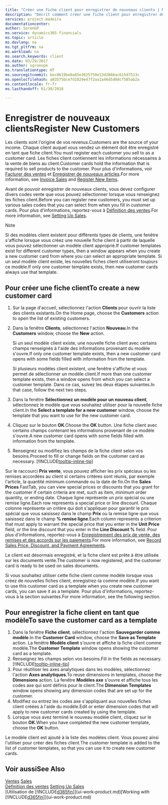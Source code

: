 ```yaml
---
title: "Créer une fiche client pour enregistrer de nouveaux clients | Microsoft Docs"
description: "Décrit comment créer une fiche client pour enregistrer des informations sur chaque nouveau client ou client auquel vous vendez."
services: project-madeira
documentationcenter: 
author: SorenGP
ms.service: dynamics365-financials
ms.topic: article
ms.devlang: na
ms.tgt_pltfrm: na
ms.workload: na
ms.search.keywords: client
ms.date: 03/29/2017
ms.author: sgroespe
ms.translationtype: HT
ms.sourcegitcommit: bec0619be0a65e3625759e13d2866ac615d7513c
ms.openlocfilehash: a03575bce7d1029e47f2aa1a46d5d0dcf585ab2a
ms.contentlocale: fr-fr
ms.lasthandoff: 01/30/2018

---
```

# <a name="register-new-customers"></a><span data-ttu-id="5cd4a-103">Enregistrer de nouveaux clients</span><span class="sxs-lookup"><span data-stu-id="5cd4a-103">Register New Customers</span></span>
<span data-ttu-id="5cd4a-104">Les clients sont l'origine de vos revenus.</span><span class="sxs-lookup"><span data-stu-id="5cd4a-104">Customers are the source of your income.</span></span> <span data-ttu-id="5cd4a-105">Chaque client auquel vous vendez un élément doit être enregistré en tant que fiche client.</span><span class="sxs-lookup"><span data-stu-id="5cd4a-105">You must register each customer you sell to as a customer card.</span></span> <span data-ttu-id="5cd4a-106">Les fiches client contiennent les informations nécessaires à la vente de biens au client.</span><span class="sxs-lookup"><span data-stu-id="5cd4a-106">Customer cards hold the information that is required to sell products to the customer.</span></span> <span data-ttu-id="5cd4a-107">Pour plus d'informations, voir [Facturer des ventes](sales-how-invoice-sales.md) et [Enregistrer de nouveaux articles](inventory-how-register-new-items.md).</span><span class="sxs-lookup"><span data-stu-id="5cd4a-107">For more information, see [Invoice Sales](sales-how-invoice-sales.md) and [Register New Items](inventory-how-register-new-items.md).</span></span>  

<span data-ttu-id="5cd4a-108">Avant de pouvoir enregistrer de nouveaux clients, vous devez configurer divers codes vente que vous pouvez sélectionner lorsque vous renseignez les fiches client.</span><span class="sxs-lookup"><span data-stu-id="5cd4a-108">Before you can register new customers, you must set up various sales codes that you can select from when you fill in customer cards.</span></span> <span data-ttu-id="5cd4a-109">Pour plus d'informations, reportez-vous à [Définition des ventes](sales-setup-sales.md).</span><span class="sxs-lookup"><span data-stu-id="5cd4a-109">For more information, see [Setting Up Sales](sales-setup-sales.md).</span></span>

> [!NOTE]  
>   <span data-ttu-id="5cd4a-110">Si des modèles client existent pour différents types de clients, une fenêtre s'affiche lorsque vous créez une nouvelle fiche client à partir de laquelle vous pouvez sélectionner un modèle client approprié.</span><span class="sxs-lookup"><span data-stu-id="5cd4a-110">If customer templates exist for different customer types, then a window appears when you create a new customer card from where you can select an appropriate template.</span></span> <span data-ttu-id="5cd4a-111">Si un seul modèle client existe, les nouvelles fiches client utiliseront toujours ce modèle.</span><span class="sxs-lookup"><span data-stu-id="5cd4a-111">If only one customer template exists, then new customer cards always use that template.</span></span>

## <a name="to-create-a-new-customer-card"></a><span data-ttu-id="5cd4a-112">Pour créer une fiche client</span><span class="sxs-lookup"><span data-stu-id="5cd4a-112">To create a new customer card</span></span>
1. <span data-ttu-id="5cd4a-113">Sur la page d'accueil, sélectionnez l'action **Clients** pour ouvrir la liste des clients existants.</span><span class="sxs-lookup"><span data-stu-id="5cd4a-113">On the Home page, choose the **Customers** action to open the list of existing customers.</span></span>  
2. <span data-ttu-id="5cd4a-114">Dans la fenêtre **Clients**, sélectionnez l'action **Nouveau**.</span><span class="sxs-lookup"><span data-stu-id="5cd4a-114">In the **Customers** window, choose the **New** action.</span></span>

    <span data-ttu-id="5cd4a-115">Si un seul modèle client existe, une nouvelle fiche client avec certains champs renseignés à l'aide des informations provenant du modèle s'ouvre.</span><span class="sxs-lookup"><span data-stu-id="5cd4a-115">If only one customer template exists, then a new customer card opens with some fields filled with information from the template.</span></span>

    <span data-ttu-id="5cd4a-116">Si plusieurs modèles client existent, une fenêtre s'affiche et vous permet de sélectionner un modèle client.</span><span class="sxs-lookup"><span data-stu-id="5cd4a-116">If more than one customer template exists, then a window opens from which you can select a customer template.</span></span> <span data-ttu-id="5cd4a-117">Dans ce cas, suivez les deux étapes suivantes.</span><span class="sxs-lookup"><span data-stu-id="5cd4a-117">In that case, follow the next two steps.</span></span>
3. <span data-ttu-id="5cd4a-118">Dans la fenêtre **Sélectionnez un modèle pour un nouveau client**, sélectionnez le modèle que vous souhaitez utiliser pour la nouvelle fiche client.</span><span class="sxs-lookup"><span data-stu-id="5cd4a-118">In the **Select a template for a new customer** window, choose the template that you want to use for the new customer card.</span></span>
4. <span data-ttu-id="5cd4a-119">Cliquez sur le bouton **OK**.</span><span class="sxs-lookup"><span data-stu-id="5cd4a-119">Choose the **OK** button.</span></span> <span data-ttu-id="5cd4a-120">Une fiche client avec certains champs contenant les informations provenant de ce modèle s'ouvre.</span><span class="sxs-lookup"><span data-stu-id="5cd4a-120">A new customer card opens with some fields filled with information from the template.</span></span>  
5. <span data-ttu-id="5cd4a-121">Renseignez ou modifiez les champs de la fiche client selon vos besoins.</span><span class="sxs-lookup"><span data-stu-id="5cd4a-121">Proceed to fill or change fields on the customer card as necessary.</span></span> [!INCLUDE[tooltip-inline-tip](includes/tooltip-inline-tip_md.md)]

<span data-ttu-id="5cd4a-122">Sur le raccourci **Prix vente**, vous pouvez afficher les prix spéciaux ou les remises accordées au client si certains critères sont réunis, par exemple l'article, la quantité minimum commande ou la date de fin.</span><span class="sxs-lookup"><span data-stu-id="5cd4a-122">On the **Sales Prices** FastTab, you can view special prices or discounts that you grant for the customer if certain criteria are met, such as item, minimum order quantity, or ending date.</span></span> <span data-ttu-id="5cd4a-123">Chaque ligne représente un prix spécial ou une remise ligne.</span><span class="sxs-lookup"><span data-stu-id="5cd4a-123">Each row represents a special price or line discount.</span></span> <span data-ttu-id="5cd4a-124">Chaque colonne représente un critère qui doit s'appliquer pour garantir le prix spécial que vous saisissez dans le champ **Prix** ou la remise ligne que vous saisissez dans le champ **% remise ligne**.</span><span class="sxs-lookup"><span data-stu-id="5cd4a-124">Each column represents a criterion that must apply to warrant the special price that you enter in the **Unit Price** field, or the line discount that you enter in the **Line Discount %** field.</span></span> <span data-ttu-id="5cd4a-125">Pour plus d'informations, reportez-vous à [Enregistrement des prix de vente, des remises et des accords sur les paiements](sales-how-record-sales-price-discount-payment-agreements.md).</span><span class="sxs-lookup"><span data-stu-id="5cd4a-125">For more information, see [Record Sales Price, Discount, and Payment Agreements](sales-how-record-sales-price-discount-payment-agreements.md).</span></span>

<span data-ttu-id="5cd4a-126">Le client est désormais enregistré, et la fiche client est prête à être utilisée sur les documents vente.</span><span class="sxs-lookup"><span data-stu-id="5cd4a-126">The customer is now registered, and the customer card is ready to be used on sales documents.</span></span>

<span data-ttu-id="5cd4a-127">Si vous souhaitez utiliser cette fiche client comme modèle lorsque vous créez de nouvelles fiches client, enregistrez-la comme modèle.</span><span class="sxs-lookup"><span data-stu-id="5cd4a-127">If you want to use this customer card as a template when you create new customer cards, you can save it as a template.</span></span> <span data-ttu-id="5cd4a-128">Pour plus d'informations, reportez-vous à la section suivantes.</span><span class="sxs-lookup"><span data-stu-id="5cd4a-128">For more information, see the following section.</span></span>

## <a name="to-save-the-customer-card-as-a-template"></a><span data-ttu-id="5cd4a-129">Pour enregistrer la fiche client en tant que modèle</span><span class="sxs-lookup"><span data-stu-id="5cd4a-129">To save the customer card as a template</span></span>
1. <span data-ttu-id="5cd4a-130">Dans la fenêtre **Fiche client**, sélectionnez l'action **Sauvegarder comme modèle**.</span><span class="sxs-lookup"><span data-stu-id="5cd4a-130">In the **Customer Card** window, choose the **Save as Template** action.</span></span> <span data-ttu-id="5cd4a-131">La fenêtre **Modèle client** s'ouvre et affiche la fiche client comme modèle.</span><span class="sxs-lookup"><span data-stu-id="5cd4a-131">The **Customer Template** window opens showing the customer card as a template.</span></span>
2. <span data-ttu-id="5cd4a-132">Renseignez les champs selon vos besoins.</span><span class="sxs-lookup"><span data-stu-id="5cd4a-132">Fill in the fields as necessary.</span></span> [!INCLUDE[tooltip-inline-tip](includes/tooltip-inline-tip_md.md)]
3. <span data-ttu-id="5cd4a-133">Pour réutiliser les axes analytiques dans les modèles, sélectionnez l'action **Axes analytiques**.</span><span class="sxs-lookup"><span data-stu-id="5cd4a-133">To reuse dimensions in templates, choose the **Dimensions** action.</span></span> <span data-ttu-id="5cd4a-134">La fenêtre **Modèles axe** s'ouvre et affiche tous les codes axe qui sont définis pour le client.</span><span class="sxs-lookup"><span data-stu-id="5cd4a-134">The **Dimension Templates** window opens showing any dimension codes that are set up for the customer.</span></span>
4. <span data-ttu-id="5cd4a-135">Modifiez ou entrez les codes axe s'appliquant aux nouvelles fiches client créées à l'aide du modèle.</span><span class="sxs-lookup"><span data-stu-id="5cd4a-135">Edit or enter dimension codes that will apply to new customer cards created by using the template.</span></span>  
5. <span data-ttu-id="5cd4a-136">Lorsque vous avez terminé le nouveau modèle client, cliquez sur le bouton **OK**.</span><span class="sxs-lookup"><span data-stu-id="5cd4a-136">When you have completed the new customer template, choose the **OK** button.</span></span>

<span data-ttu-id="5cd4a-137">Le modèle client est ajouté à la liste des modèles client. Vous pouvez ainsi l'utiliser pour créer des fiches client.</span><span class="sxs-lookup"><span data-stu-id="5cd4a-137">The customer template is added to the list of customer templates, so that you can use it to create new customer cards.</span></span>

## <a name="see-also"></a><span data-ttu-id="5cd4a-138">Voir aussi</span><span class="sxs-lookup"><span data-stu-id="5cd4a-138">See Also</span></span>
<span data-ttu-id="5cd4a-139">[Ventes](sales-manage-sales.md)  </span><span class="sxs-lookup"><span data-stu-id="5cd4a-139">[Sales](sales-manage-sales.md)  </span></span>  
<span data-ttu-id="5cd4a-140">[Définition des ventes](sales-setup-sales.md)  </span><span class="sxs-lookup"><span data-stu-id="5cd4a-140">[Setting Up Sales](sales-setup-sales.md)  </span></span>  
<span data-ttu-id="5cd4a-141">[Utilisation de [!INCLUDE[d365fin](includes/d365fin_md.md)]](ui-work-product.md)</span><span class="sxs-lookup"><span data-stu-id="5cd4a-141">[Working with [!INCLUDE[d365fin](includes/d365fin_md.md)]](ui-work-product.md)</span></span>

